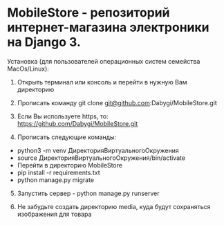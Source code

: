 # MobileStore - репозиторий интернет-магазина электроники на Django 3.

Установка (для пользователей операционных систем семейства MacOs/Linux):

1. Открыть терминал или консоль и перейти в нужную Вам директорию
2. Прописать команду git clone git@github.com:Dabygi/MobileStore.git

3. Если Вы используете https, то: https://github.com/Dabygi/MobileStore.git

4. Прописать следующие команды:

  - python3 -m venv ДиректорияВиртуальногоОкружения
  - source ДиректорияВиртуальногоОкружения/bin/activate
  - Перейти в директорию MobileStore
  - pip install -r requirements.txt
  - python manage.py migrate


5. Запустить сервер - python manage.py runserver

6. Не забудьте создать директорию media, куда будут сохраняться изображения для товара
